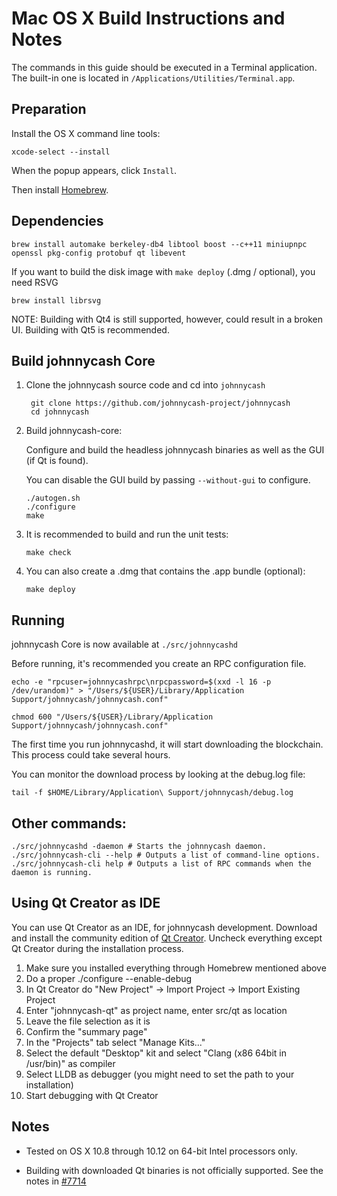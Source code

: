 Mac OS X Build Instructions and Notes
====================================
The commands in this guide should be executed in a Terminal application.
The built-in one is located in `/Applications/Utilities/Terminal.app`.

Preparation
-----------
Install the OS X command line tools:

`xcode-select --install`

When the popup appears, click `Install`.

Then install [Homebrew](https://brew.sh).

Dependencies
----------------------

    brew install automake berkeley-db4 libtool boost --c++11 miniupnpc openssl pkg-config protobuf qt libevent

If you want to build the disk image with `make deploy` (.dmg / optional), you need RSVG

    brew install librsvg

NOTE: Building with Qt4 is still supported, however, could result in a broken UI. Building with Qt5 is recommended.

Build johnnycash Core
------------------------

1. Clone the johnnycash source code and cd into `johnnycash`

        git clone https://github.com/johnnycash-project/johnnycash
        cd johnnycash

2.  Build johnnycash-core:

    Configure and build the headless johnnycash binaries as well as the GUI (if Qt is found).

    You can disable the GUI build by passing `--without-gui` to configure.

        ./autogen.sh
        ./configure
        make

3.  It is recommended to build and run the unit tests:

        make check

4.  You can also create a .dmg that contains the .app bundle (optional):

        make deploy

Running
-------

johnnycash Core is now available at `./src/johnnycashd`

Before running, it's recommended you create an RPC configuration file.

    echo -e "rpcuser=johnnycashrpc\nrpcpassword=$(xxd -l 16 -p /dev/urandom)" > "/Users/${USER}/Library/Application Support/johnnycash/johnnycash.conf"

    chmod 600 "/Users/${USER}/Library/Application Support/johnnycash/johnnycash.conf"

The first time you run johnnycashd, it will start downloading the blockchain. This process could take several hours.

You can monitor the download process by looking at the debug.log file:

    tail -f $HOME/Library/Application\ Support/johnnycash/debug.log

Other commands:
-------

    ./src/johnnycashd -daemon # Starts the johnnycash daemon.
    ./src/johnnycash-cli --help # Outputs a list of command-line options.
    ./src/johnnycash-cli help # Outputs a list of RPC commands when the daemon is running.

Using Qt Creator as IDE
------------------------
You can use Qt Creator as an IDE, for johnnycash development.
Download and install the community edition of [Qt Creator](https://www.qt.io/download/).
Uncheck everything except Qt Creator during the installation process.

1. Make sure you installed everything through Homebrew mentioned above
2. Do a proper ./configure --enable-debug
3. In Qt Creator do "New Project" -> Import Project -> Import Existing Project
4. Enter "johnnycash-qt" as project name, enter src/qt as location
5. Leave the file selection as it is
6. Confirm the "summary page"
7. In the "Projects" tab select "Manage Kits..."
8. Select the default "Desktop" kit and select "Clang (x86 64bit in /usr/bin)" as compiler
9. Select LLDB as debugger (you might need to set the path to your installation)
10. Start debugging with Qt Creator

Notes
-----

* Tested on OS X 10.8 through 10.12 on 64-bit Intel processors only.

* Building with downloaded Qt binaries is not officially supported. See the notes in [#7714](https://github.com/bitcoin/bitcoin/issues/7714)
